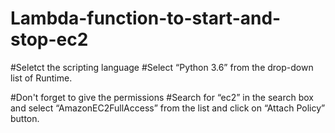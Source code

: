 # Lambda-function-to-start-and-stop-ec2

#Seletct the scripting language
#Select “Python 3.6” from the drop-down list of Runtime. 

#Don't forget to give the permissions
#Search for “ec2” in the search  box and select “AmazonEC2FullAccess”  from the list and click on “Attach Policy” button.
